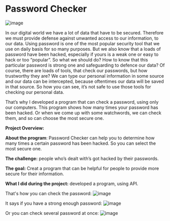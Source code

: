 # Password Checker

![image](https://user-images.githubusercontent.com/102950421/200293120-b0910820-05be-406b-a94a-bea9a1726b39.png)



In our digital world we have a lot of data that have to be secured. Therefore we must provide defense against unwanted access to our information, to our data. Using password is one of the most popular security tool that we use on daily basis for so many purposes. But we also know that a loads of password have been hacked, especially if yours is a weak one or easy to hack or too “popular”. So what we should do? How to know that this particular password is strong one and safeguarding to defence our data? Of course, there are loads of tools, that check our passwords, but how trustworthy they are? We can type our personal information in some source and our data can be intercepted, because oftentimes our data will be saved in that source. So how you can see, it’s not safe to use those tools for checking our personal data. 

That’s why I developed a program that can check a password, using only our computers. This program shows how many times your password has been hacked. Or when we come up with some watchwords, we can check them, and so can choose the most secure one.

**Project Overview:**

**About the program**: Password Checker can help you to determine how many times a certain password has been hacked. So you can select the most secure one.

**The challenge:** people who’s dealt with’s got hacked by their passwords.

**The goal:** Creat a program that can be helpful for people to provide more secure for their information.

**What I did during the project:** developed a program, using API.

That's how you can check the password:
![image](https://user-images.githubusercontent.com/102950421/192416319-91e43fe2-ac83-40dc-84ad-58fe80c8e81a.png)



It says if you have a strong enough password:
![image](https://user-images.githubusercontent.com/102950421/192416519-9ca7b206-4c97-43e9-9fb5-74bf3341ac82.png)



Or you can check several password at once:
![image](https://user-images.githubusercontent.com/102950421/192416618-eece081b-1498-44e6-9972-35c1908a0ad7.png)




